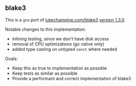 blake3
------

This is a `gno` port of [lukechampine.com/blake3](https://lukechampine.com/blake3) [version 1.3.0](https://github.com/lukechampine/blake3/releases/tag/v1.3.0)

Notable changes to this implementation:

- Inlining testing, since we don't have disk access
- removal of CPU optimizations (go native only)
- added type casting on untyped `const` where needed

Goals:
- Keep this as true to implementation as possible
- Keep tests as similar as possible
- Provide a performant and correct implementation of blake3
